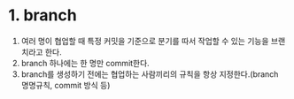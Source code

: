 # 1. branch
1. 여러 명이 협업할 때 특정 커밋을 기준으로 분기를 따서 작업할 수 있는 기능을 브랜치라고 한다.
2. branch 하나에는 한 명만 commit한다.
3. branch를 생성하기 전에는 협업하는 사람끼리의 규칙을 항상 지정한다.(branch 명명규칙, commit 방식 등)
